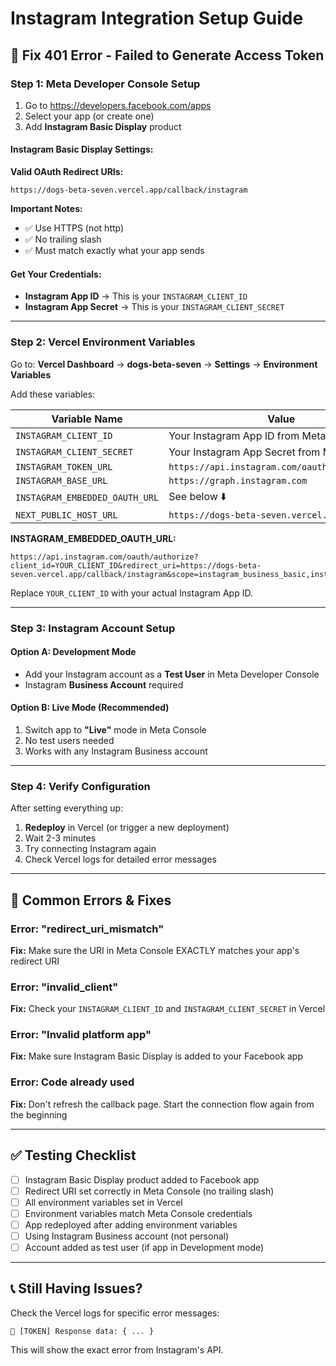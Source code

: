 # Instagram Integration Setup Guide

## 🔧 Fix 401 Error - Failed to Generate Access Token

### Step 1: Meta Developer Console Setup

1. Go to https://developers.facebook.com/apps
2. Select your app (or create one)
3. Add **Instagram Basic Display** product

#### Instagram Basic Display Settings:

**Valid OAuth Redirect URIs:**
```
https://dogs-beta-seven.vercel.app/callback/instagram
```

**Important Notes:**
- ✅ Use HTTPS (not http)
- ✅ No trailing slash
- ✅ Must match exactly what your app sends

#### Get Your Credentials:

- **Instagram App ID** → This is your `INSTAGRAM_CLIENT_ID`
- **Instagram App Secret** → This is your `INSTAGRAM_CLIENT_SECRET`

---

### Step 2: Vercel Environment Variables

Go to: **Vercel Dashboard** → **dogs-beta-seven** → **Settings** → **Environment Variables**

Add these variables:

| Variable Name | Value |
|---------------|-------|
| `INSTAGRAM_CLIENT_ID` | Your Instagram App ID from Meta |
| `INSTAGRAM_CLIENT_SECRET` | Your Instagram App Secret from Meta |
| `INSTAGRAM_TOKEN_URL` | `https://api.instagram.com/oauth/access_token` |
| `INSTAGRAM_BASE_URL` | `https://graph.instagram.com` |
| `INSTAGRAM_EMBEDDED_OAUTH_URL` | See below ⬇️ |
| `NEXT_PUBLIC_HOST_URL` | `https://dogs-beta-seven.vercel.app` |

**INSTAGRAM_EMBEDDED_OAUTH_URL:**
```
https://api.instagram.com/oauth/authorize?client_id=YOUR_CLIENT_ID&redirect_uri=https://dogs-beta-seven.vercel.app/callback/instagram&scope=instagram_business_basic,instagram_business_manage_messages,instagram_business_manage_comments&response_type=code
```

Replace `YOUR_CLIENT_ID` with your actual Instagram App ID.

---

### Step 3: Instagram Account Setup

#### Option A: Development Mode
- Add your Instagram account as a **Test User** in Meta Developer Console
- Instagram **Business Account** required

#### Option B: Live Mode (Recommended)
1. Switch app to **"Live"** mode in Meta Console
2. No test users needed
3. Works with any Instagram Business account

---

### Step 4: Verify Configuration

After setting everything up:

1. **Redeploy** in Vercel (or trigger a new deployment)
2. Wait 2-3 minutes
3. Try connecting Instagram again
4. Check Vercel logs for detailed error messages

---

## 🐛 Common Errors & Fixes

### Error: "redirect_uri_mismatch"
**Fix:** Make sure the URI in Meta Console EXACTLY matches your app's redirect URI

### Error: "invalid_client"
**Fix:** Check your `INSTAGRAM_CLIENT_ID` and `INSTAGRAM_CLIENT_SECRET` in Vercel

### Error: "Invalid platform app"
**Fix:** Make sure Instagram Basic Display is added to your Facebook app

### Error: Code already used
**Fix:** Don't refresh the callback page. Start the connection flow again from the beginning

---

## ✅ Testing Checklist

- [ ] Instagram Basic Display product added to Facebook app
- [ ] Redirect URI set correctly in Meta Console (no trailing slash)
- [ ] All environment variables set in Vercel
- [ ] Environment variables match Meta Console credentials
- [ ] App redeployed after adding environment variables
- [ ] Using Instagram Business account (not personal)
- [ ] Account added as test user (if app in Development mode)

---

## 📞 Still Having Issues?

Check the Vercel logs for specific error messages:
```
🔵 [TOKEN] Response data: { ... }
```

This will show the exact error from Instagram's API.
